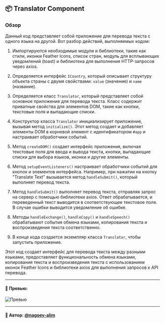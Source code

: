 ## 📦 Translator Component

### Обзор
Данный код представляет собой приложение для перевода текста с одного языка на другой. Вот разбор действий, выполняемых кодом:

1. Импортируются необходимые модули и библиотеки, такие как стили, иконки Feather Icons, список стран, модуль для всплывающих уведомлений (toast) и библиотека для выполнения HTTP-запросов через axios.

2. Определяется интерфейс `ICountry`, который описывает структуру объекта страны с двумя свойствами: `value` (значение) и `name` (название).

3. Определяется класс `Translator`, который представляет собой основное приложение для перевода текста. Класс содержит приватные свойства для элементов DOM, такие как кнопки, текстовые поля и выпадающие списки.

4. Конструктор класса `Translator` инициализирует приложение, вызывая метод `initialize()`. Этот метод создает и добавляет элементы DOM в корневой элемент с идентификатором `#app` и настраивает обработчики событий.

5. Метод `createDOM()` создает интерфейс приложения, включая текстовые поля для ввода и вывода текста, кнопки, выпадающие списки для выбора языков, иконки и другие элементы.

6. Метод `setupEventListeners()` настраивает обработчики событий для кнопок и элементов интерфейса. Например, при нажатии на кнопку "Translate Text" вызывается метод `handleSubmit()`, который выполняет перевод текста.

7. Метод `handleSubmit()` выполняет перевод текста, отправляя запрос на сервер с помощью библиотеки axios. Ответ обрабатывается, и переведенный текст выводится в соответствующее текстовое поле. В случае ошибки выводится уведомление об ошибке.

8. Методы `handleExchange()`, `handleCopy()` и `handleSpeech()` обрабатывают события обмена языками, копирования текста и воспроизведения текста соответственно.

9. В конце кода создается экземпляр класса `Translator`, чтобы запустить приложение.

Этот код создает интерфейс для перевода текста между разными языками, предоставляет функциональность обмена языками, копирования текста и воспроизведения текста с использованием иконок Feather Icons и библиотеки axios для выполнения запросов к API перевода.

---

#### 🌄 Превью:

![Превью](https://lh3.googleusercontent.com/drive-viewer/AITFw-znxfICe7HdSKTzwY2Q_Mwq5f5xP3WgGYRQXD3eM_Z7IgkG1alAijrB_rVCNoZ5NW149erRPtN7d3d8-3_E7T1JGxOtqQ=s1600)


-----

#### 🙌 Автор: [@nagoev-alim](https://github.com/nagoev-alim)

